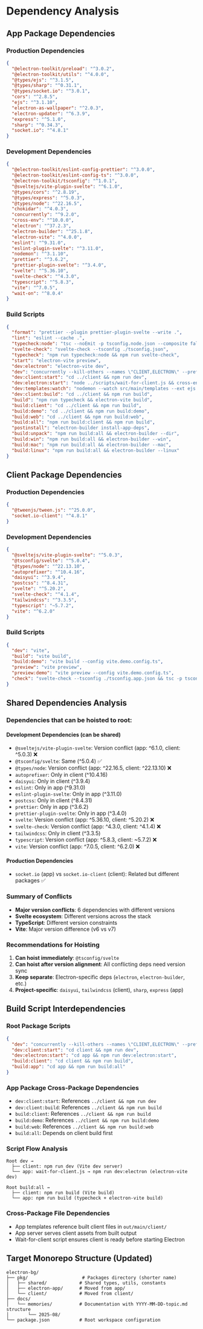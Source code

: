 # Dependency Analysis

## App Package Dependencies

### Production Dependencies
```json
{
  "@electron-toolkit/preload": "^3.0.2",
  "@electron-toolkit/utils": "^4.0.0",
  "@types/ejs": "^3.1.5",
  "@types/sharp": "^0.31.1",
  "@types/socket.io": "^3.0.1",
  "cors": "^2.8.5",
  "ejs": "^3.1.10",
  "electron-as-wallpaper": "^2.0.3",
  "electron-updater": "^6.3.9",
  "express": "^5.1.0",
  "sharp": "^0.34.3",
  "socket.io": "^4.8.1"
}
```

### Development Dependencies
```json
{
  "@electron-toolkit/eslint-config-prettier": "^3.0.0",
  "@electron-toolkit/eslint-config-ts": "^3.0.0",
  "@electron-toolkit/tsconfig": "^1.0.1",
  "@sveltejs/vite-plugin-svelte": "^6.1.0",
  "@types/cors": "^2.8.19",
  "@types/express": "^5.0.3",
  "@types/node": "^22.16.5",
  "chokidar": "^4.0.3",
  "concurrently": "^9.2.0",
  "cross-env": "^10.0.0",
  "electron": "^37.2.3",
  "electron-builder": "^25.1.8",
  "electron-vite": "^4.0.0",
  "eslint": "^9.31.0",
  "eslint-plugin-svelte": "^3.11.0",
  "nodemon": "^3.1.10",
  "prettier": "^3.6.2",
  "prettier-plugin-svelte": "^3.4.0",
  "svelte": "^5.36.10",
  "svelte-check": "^4.3.0",
  "typescript": "^5.8.3",
  "vite": "^7.0.5",
  "wait-on": "^8.0.4"
}
```

### Build Scripts
```json
{
  "format": "prettier --plugin prettier-plugin-svelte --write .",
  "lint": "eslint --cache .",
  "typecheck:node": "tsc --noEmit -p tsconfig.node.json --composite false",
  "svelte-check": "svelte-check --tsconfig ./tsconfig.json",
  "typecheck": "npm run typecheck:node && npm run svelte-check",
  "start": "electron-vite preview",
  "dev:electron": "electron-vite dev",
  "dev": "concurrently --kill-others --names \"CLIENT,ELECTRON\" --prefix-colors \"blue,green\" \"npm run dev:client:start\" \"npm run dev:electron:start\"",
  "dev:client:start": "cd ../client && npm run dev",
  "dev:electron:start": "node ../scripts/wait-for-client.js && cross-env NODE_ENV=development npm run dev:electron",
  "dev:templates:watch": "nodemon --watch src/main/templates --ext ejs --exec \"echo Templates changed - refresh browser\"",
  "dev:client:build": "cd ../client && npm run build",
  "build": "npm run typecheck && electron-vite build",
  "build:client": "cd ../client && npm run build",
  "build:demo": "cd ../client && npm run build:demo",
  "build:web": "cd ../client && npm run build:web",
  "build:all": "npm run build:client && npm run build",
  "postinstall": "electron-builder install-app-deps",
  "build:unpack": "npm run build:all && electron-builder --dir",
  "build:win": "npm run build:all && electron-builder --win",
  "build:mac": "npm run build:all && electron-builder --mac",
  "build:linux": "npm run build:all && electron-builder --linux"
}
```

## Client Package Dependencies

### Production Dependencies
```json
{
  "@tweenjs/tween.js": "^25.0.0",
  "socket.io-client": "^4.8.1"
}
```

### Development Dependencies
```json
{
  "@sveltejs/vite-plugin-svelte": "^5.0.3",
  "@tsconfig/svelte": "^5.0.4",
  "@types/node": "^22.13.10",
  "autoprefixer": "^10.4.16",
  "daisyui": "^3.9.4",
  "postcss": "^8.4.31",
  "svelte": "^5.20.2",
  "svelte-check": "^4.1.4",
  "tailwindcss": "^3.3.5",
  "typescript": "~5.7.2",
  "vite": "^6.2.0"
}
```

### Build Scripts
```json
{
  "dev": "vite",
  "build": "vite build",
  "build:demo": "vite build --config vite.demo.config.ts",
  "preview": "vite preview",
  "preview:demo": "vite preview --config vite.demo.config.ts",
  "check": "svelte-check --tsconfig ./tsconfig.app.json && tsc -p tsconfig.node.json"
}
```

## Shared Dependencies Analysis

### Dependencies that can be hoisted to root:

#### Development Dependencies (can be shared)
- `@sveltejs/vite-plugin-svelte`: Version conflict (app: ^6.1.0, client: ^5.0.3) ❌
- `@tsconfig/svelte`: Same (^5.0.4) ✅
- `@types/node`: Version conflict (app: ^22.16.5, client: ^22.13.10) ❌
- `autoprefixer`: Only in client (^10.4.16)
- `daisyui`: Only in client (^3.9.4)  
- `eslint`: Only in app (^9.31.0)
- `eslint-plugin-svelte`: Only in app (^3.11.0)
- `postcss`: Only in client (^8.4.31)
- `prettier`: Only in app (^3.6.2)
- `prettier-plugin-svelte`: Only in app (^3.4.0)
- `svelte`: Version conflict (app: ^5.36.10, client: ^5.20.2) ❌
- `svelte-check`: Version conflict (app: ^4.3.0, client: ^4.1.4) ❌
- `tailwindcss`: Only in client (^3.3.5)
- `typescript`: Version conflict (app: ^5.8.3, client: ~5.7.2) ❌
- `vite`: Version conflict (app: ^7.0.5, client: ^6.2.0) ❌

#### Production Dependencies
- `socket.io` (app) vs `socket.io-client` (client): Related but different packages ✅

### Summary of Conflicts
- **Major version conflicts**: 6 dependencies with different versions
- **Svelte ecosystem**: Different versions across the stack
- **TypeScript**: Different version constraints
- **Vite**: Major version difference (v6 vs v7)

### Recommendations for Hoisting
1. **Can hoist immediately**: `@tsconfig/svelte`
2. **Can hoist after version alignment**: All conflicting deps need version sync
3. **Keep separate**: Electron-specific deps (`electron`, `electron-builder`, etc.)
4. **Project-specific**: `daisyui`, `tailwindcss` (client), `sharp`, `express` (app)

## Build Script Interdependencies

### Root Package Scripts
```json
{
  "dev": "concurrently --kill-others --names \"CLIENT,ELECTRON\" --prefix-colors \"blue,green\" \"npm run dev:client:start\" \"npm run dev:electron:start\"",
  "dev:client:start": "cd client && npm run dev",
  "dev:electron:start": "cd app && npm run dev:electron:start",
  "build:client": "cd client && npm run build",
  "build:app": "cd app && npm run build:all"
}
```

### App Package Cross-Package Dependencies
- `dev:client:start`: References `../client && npm run dev`
- `dev:client:build`: References `../client && npm run build`
- `build:client`: References `../client && npm run build`
- `build:demo`: References `../client && npm run build:demo`
- `build:web`: References `../client && npm run build:web`
- `build:all`: Depends on client build first

### Script Flow Analysis
```
Root dev → 
  ├── client: npm run dev (Vite dev server)
  └── app: wait-for-client.js → npm run dev:electron (electron-vite dev)

Root build:all →
  ├── client: npm run build (Vite build)
  └── app: npm run build (typecheck + electron-vite build)
```

### Cross-Package File Dependencies
- App templates reference built client files in `out/main/client/`
- App server serves client assets from built output
- Wait-for-client script ensures client is ready before starting Electron

## Target Monorepo Structure (Updated)

```
electron-bg/
├── pkg/                    # Packages directory (shorter name)
│   ├── shared/            # Shared types, utils, constants
│   ├── electron-app/      # Moved from app/
│   └── client/            # Moved from client/
├── docs/
│   └── memories/          # Documentation with YYYY-MM-DD-topic.md structure
│       └── 2025-08/
└── package.json           # Root workspace configuration
```